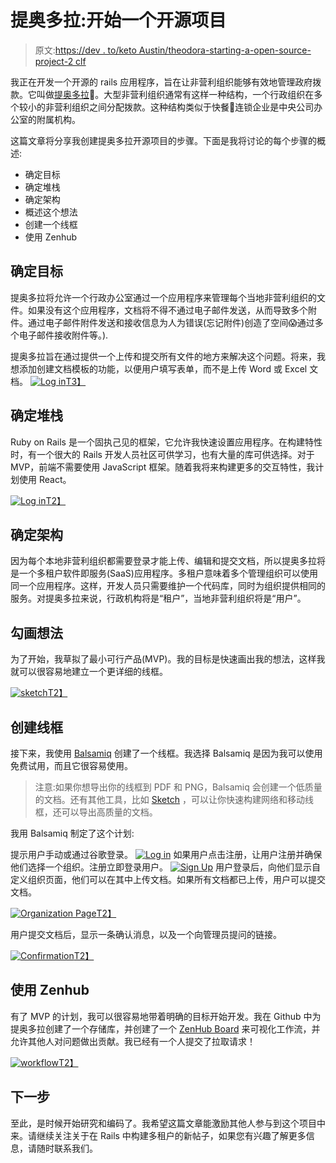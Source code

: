 # 提奥多拉:开始一个开源项目

> 原文:[https://dev . to/keto Austin/theodora-starting-a-open-source-project-2 clf](https://dev.to/ketoaustin/theodora-starting-an-open-source-project-2clf)

我正在开发一个开源的 rails 应用程序，旨在让非营利组织能够有效地管理政府拨款。它叫做[提奥多拉](https://github.com/hcarnes/theodora)👑。大型非营利组织通常有这样一种结构，一个行政组织在多个较小的非营利组织之间分配拨款。这种结构类似于快餐🍔连锁企业是中央公司办公室的附属机构。

这篇文章将分享我创建提奥多拉开源项目的步骤。下面是我将讨论的每个步骤的概述:

*   确定目标
*   确定堆栈
*   确定架构
*   概述这个想法
*   创建一个线框
*   使用 Zenhub

## [](#determine-the-goal)确定目标

提奥多拉将允许一个行政办公室通过一个应用程序来管理每个当地非营利组织的文件。如果没有这个应用程序，文档将不得不通过电子邮件发送，从而导致多个附件。通过电子邮件附件发送和接收信息为人为错误(忘记附件)创造了空间😱通过多个电子邮件接收附件等。).

提奥多拉旨在通过提供一个上传和提交所有文件的地方来解决这个问题。将来，我想添加创建文档模板的功能，以便用户填写表单，而不是上传 Word 或 Excel 文档。
[![Log in](../Images/9f6165398c0734db1501125734b63c43.png)T3】](https://res.cloudinary.com/practicaldev/image/fetch/s--z6m89G0n--/c_limit%2Cf_auto%2Cfl_progressive%2Cq_auto%2Cw_880/https://i.imgur.com/15lULox.png%3F1)

## [](#determine-the-stack)确定堆栈

Ruby on Rails 是一个固执己见的框架，它允许我快速设置应用程序。在构建特性时，有一个很大的 Rails 开发人员社区可供学习，也有大量的库可供选择。对于 MVP，前端不需要使用 JavaScript 框架。随着我将来构建更多的交互特性，我计划使用 React。

[![Log in](../Images/a3ec75021878fb7711fdc33ae9691e2c.png)T2】](https://res.cloudinary.com/practicaldev/image/fetch/s--ZJKfVLyD--/c_limit%2Cf_auto%2Cfl_progressive%2Cq_auto%2Cw_880/https://upload.wikimedia.org/wikipedia/commons/f/f1/Ruby_logo.png)

## [](#determine-the-architecture)确定架构

因为每个本地非营利组织都需要登录才能上传、编辑和提交文档，所以提奥多拉将是一个多租户软件即服务(SaaS)应用程序。多租户意味着多个管理组织可以使用同一个应用程序。这样，开发人员只需要维护一个代码库，同时为组织提供相同的服务。对提奥多拉来说，行政机构将是“租户”，当地非营利组织将是“用户”。

## [](#sketch-the-idea)勾画想法

为了开始，我草拟了最小可行产品(MVP)。我的目标是快速画出我的想法，这样我就可以很容易地建立一个更详细的线框。

[![sketch](../Images/082cbd758f11725618c46aa5fffe93b5.png)T2】](https://res.cloudinary.com/practicaldev/image/fetch/s--CqbSMoAi--/c_limit%2Cf_auto%2Cfl_progressive%2Cq_auto%2Cw_880/https://i.imgur.com/iLqCV14h.jpg)

## [](#create-a-wireframe)创建线框

接下来，我使用 [Balsamiq](https://balsamiq.com/) 创建了一个线框。我选择 Balsamiq 是因为我可以使用免费试用，而且它很容易使用。

> 注意:如果你想导出你的线框到 PDF 和 PNG，Balsamiq 会创建一个低质量的文档。还有其他工具，比如 [Sketch](https://www.sketchapp.com/) ，可以让你快速构建网络和移动线框，还可以导出高质量的文档。

我用 Balsamiq 制定了这个计划:

提示用户手动或通过谷歌登录。
[![Log in](../Images/2b87a4a9cbc116c6965c5a926e8905a2.png)](https://res.cloudinary.com/practicaldev/image/fetch/s--OhMC_OHE--/c_limit%2Cf_auto%2Cfl_progressive%2Cq_auto%2Cw_880/https://i.imgur.com/yGeDWIG.png) 
如果用户点击注册，让用户注册并确保他们选择一个组织。注册立即登录用户。
[![Sign Up](../Images/11cd5b6de578d6dcfa8b3ce6fb6674ee.png)](https://res.cloudinary.com/practicaldev/image/fetch/s--0Eyw5AUH--/c_limit%2Cf_auto%2Cfl_progressive%2Cq_auto%2Cw_880/https://i.imgur.com/t0TTkp0.png) 
用户登录后，向他们显示自定义组织页面，他们可以在其中上传文档。如果所有文档都已上传，用户可以提交文档。

[![Organization Page](../Images/6a8aafb10c52b0bfeb33adc18af50a5a.png)T2】](https://res.cloudinary.com/practicaldev/image/fetch/s--Mb7SsYTJ--/c_limit%2Cf_auto%2Cfl_progressive%2Cq_auto%2Cw_880/https://i.imgur.com/0lTXCii.png%3F1)

用户提交文档后，显示一条确认消息，以及一个向管理员提问的链接。

[![Confirmation](../Images/c887fd9520141dafdb9140bc8632770a.png)T2】](https://res.cloudinary.com/practicaldev/image/fetch/s--cDt60bRo--/c_limit%2Cf_auto%2Cfl_progressive%2Cq_auto%2Cw_880/https://i.imgur.com/zCBwMKc.png%3F1)

## [](#use-zenhub)使用 Zenhub

有了 MVP 的计划，我可以很容易地带着明确的目标开始开发。我在 Github 中为提奥多拉创建了一个存储库，并创建了一个 [ZenHub Board](https://www.zenhub.com/guides/setup-my-zenhub-boards) 来可视化工作流，并允许其他人对问题做出贡献。我已经有一个人提交了拉取请求！

[![workflow](../Images/cd7e382e0e650762c61fc47d5e9b692a.png)T2】](https://res.cloudinary.com/practicaldev/image/fetch/s--FZXEdr4O--/c_limit%2Cf_auto%2Cfl_progressive%2Cq_auto%2Cw_880/https://i.imgur.com/2BKUHUV.png)

## [](#next-steps)下一步

至此，是时候开始研究和编码了。我希望这篇文章能激励其他人参与到这个项目中来。请继续关注关于在 Rails 中构建多租户的新帖子，如果您有兴趣了解更多信息，请随时联系我们。